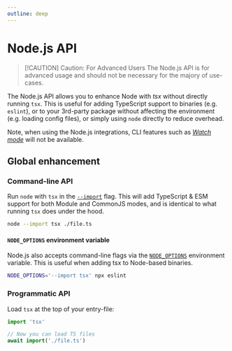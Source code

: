 ```yaml
---
outline: deep
---
```


# Node.js API

> [!CAUTION] Caution: For Advanced Users
The Node.js API is for advanced usage and should not be necessary for the majory of use-cases.

The Node.js API allows you to enhance Node with _tsx_ without directly running `tsx`. This is useful for adding TypeScript support to binaries (e.g. `eslint`), or to your 3rd-party package without affecting the environment (e.g. loading config files), or simply using `node` directly to reduce overhead.

Note, when using the Node.js integrations, CLI features such as [_Watch mode_](/watch-mode.md) will not be available.

## Global enhancement

### Command-line API

Run `node` with `tsx` in the [`--import`](https://nodejs.org/api/module.html#enabling) flag. This will add TypeScript & ESM support for both Module and CommonJS modes, and is identical to what running `tsx` does under the hood.

```sh
node --import tsx ./file.ts
```

#### `NODE_OPTIONS` environment variable

Node.js also accepts command-line flags via the [`NODE_OPTIONS`](https://nodejs.org/api/cli.html#node_optionsoptions) environment variable. This is useful when adding tsx to Node-based binaries.

```sh
NODE_OPTIONS='--import tsx' npx eslint
```

### Programmatic API

Load `tsx` at the top of your entry-file:
```js
import 'tsx'

// Now you can load TS files
await import('./file.ts')
```
